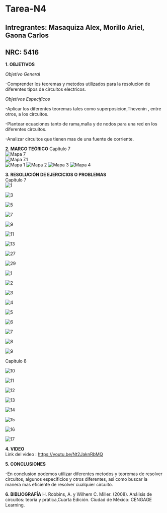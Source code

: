 # Tarea-N4
## Intregrantes: Masaquiza Alex, Morillo Ariel, Gaona Carlos
## NRC: 5416

**1. OBJETIVOS**

_Objetivo General_

-Comprender los teoremas y metodos utilizados para la resolucion de diferentes tipos de circuitos electricos.

_Objetivos Específicos_

-Aplicar los diferentes teoremas tales como superposicion,Thevenin , entre otros, a los circuitos.

-Plantear ecuaciones tanto de rama,malla y de nodos para una red en los diferentes circuitos.

-Analizar circuitos que tienen mas de una fuente de corriente.

**2. MARCO TEÓRICO**
Capítulo 7    
![Mapa 7]( https://github.com/AlexMP98/Tarea-N4/blob/main/Imagenes/Cap7.png )    
![Mapa 7.1]( https://github.com/AlexMP98/Tarea-N4/blob/main/Imagenes/Cap7_1.png )    
![Mapa 1]( https://github.com/AlexMP98/Tarea-N4/blob/main/Imagenes/1.PNG )
![Mapa 2]( https://github.com/AlexMP98/Tarea-N4/blob/main/Imagenes/2.PNG )
![Mapa 3]( https://github.com/AlexMP98/Tarea-N4/blob/main/Imagenes/3.PNG )
![Mapa 4]( https://github.com/AlexMP98/Tarea-N4/blob/main/Imagenes/4.PNG )

**3. RESOLUCIÓN DE EJERCICIOS O PROBLEMAS**   
Capítulo 7   
![1]( https://github.com/AlexMP98/Tarea-N4/blob/main/Imagenes/1.png )

![3]( https://github.com/AlexMP98/Tarea-N4/blob/main/Imagenes/3.png )

![5]( https://github.com/AlexMP98/Tarea-N4/blob/main/Imagenes/5.png )

![7]( https://github.com/AlexMP98/Tarea-N4/blob/main/Imagenes/7.png ) 

![9]( https://github.com/AlexMP98/Tarea-N4/blob/main/Imagenes/9.png )

![11]( https://github.com/AlexMP98/Tarea-N4/blob/main/Imagenes/11.png ) 

![13]( https://github.com/AlexMP98/Tarea-N4/blob/main/Imagenes/13.png )

![27]( https://github.com/AlexMP98/Tarea-N4/blob/main/Imagenes/27.png )

![29]( https://github.com/AlexMP98/Tarea-N4/blob/main/Imagenes/29.png )

![1]( https://github.com/AlexMP98/Tarea-N4/blob/main/Imagenes/E1.PNG )

![2]( https://github.com/AlexMP98/Tarea-N4/blob/main/Imagenes/E2.PNG )

![3]( https://github.com/AlexMP98/Tarea-N4/blob/main/Imagenes/E3.PNG )

![4]( https://github.com/AlexMP98/Tarea-N4/blob/main/Imagenes/E4.PNG )

![5]( https://github.com/AlexMP98/Tarea-N4/blob/main/Imagenes/E5.PNG )

![6]( https://github.com/AlexMP98/Tarea-N4/blob/main/Imagenes/E6.PNG )

![7]( https://github.com/AlexMP98/Tarea-N4/blob/main/Imagenes/E7.PNG )

![8]( https://github.com/AlexMP98/Tarea-N4/blob/main/Imagenes/E8.PNG )

![9]( https://github.com/AlexMP98/Tarea-N4/blob/main/Imagenes/E9.PNG )

Capitulo 8

![10]( https://github.com/AlexMP98/Tarea-N4/blob/main/Imagenes/E10.PNG )

![11]( https://github.com/AlexMP98/Tarea-N4/blob/main/Imagenes/E11.PNG )

![12]( https://github.com/AlexMP98/Tarea-N4/blob/main/Imagenes/E12.PNG )

![13]( https://github.com/AlexMP98/Tarea-N4/blob/main/Imagenes/E13.PNG )

![14]( https://github.com/AlexMP98/Tarea-N4/blob/main/Imagenes/E14.PNG )

![15]( https://github.com/AlexMP98/Tarea-N4/blob/main/Imagenes/E15.PNG )

![16]( https://github.com/AlexMP98/Tarea-N4/blob/main/Imagenes/E16.PNG )

![17]( https://github.com/AlexMP98/Tarea-N4/blob/main/Imagenes/E17.PNG )

**4. VIDEO**      
Link del video : https://youtu.be/Nt2JaknRbMQ    

**5. CONCLUSIONES**

-En conclusion podemos utilizar diferentes metodos y teoremas de resolver circuitos, algunos especificios y otros diferentes, asi como buscar la manera mas eficiente de resolver cualquier circuito.

**6. BIBLIOGRAFÍA**
H. Robbins, A. y Wilhem C. Miller. (2008). Análisis de circuitos: teoría y prática,Cuarta Edición. Ciudad de México: CENGAGE Learning. 


